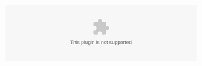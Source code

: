 <object data="../files/caganze_res_updated.pdf" type="../files/caganze_res_updated.pdf" width="100%"> 
</object>
